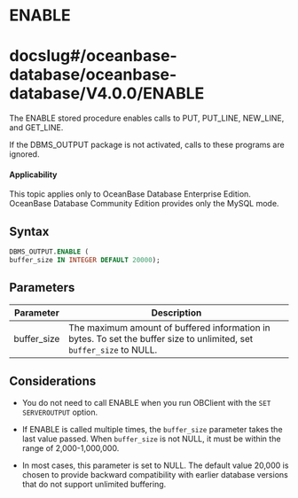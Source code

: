 ENABLE
===========================
# docslug#/oceanbase-database/oceanbase-database/V4.0.0/ENABLE
The ENABLE stored procedure enables calls to PUT, PUT_LINE, NEW_LINE, and GET_LINE.

If the DBMS_OUTPUT package is not activated, calls to these programs are ignored.

<main id="notice" >
    <h4>Applicability</h4>
    <p>This topic applies only to OceanBase Database Enterprise Edition. OceanBase Database Community Edition provides only the MySQL mode. </p>
  </main>

Syntax
-----------

```sql
DBMS_OUTPUT.ENABLE (
buffer_size IN INTEGER DEFAULT 20000);
```



Parameters
-------------



| Parameter | Description |
|-------------|---------------------------------------------------|
| buffer_size | The maximum amount of buffered information in bytes. To set the buffer size to unlimited, set `buffer_size` to NULL. |



Considerations
-------------

* You do not need to call ENABLE when you run OBClient with the `SET SERVEROUTPUT` option.



* If ENABLE is called multiple times, the `buffer_size` parameter takes the last value passed.  When `buffer_size` is not NULL, it must be within the range of 2,000-1,000,000.



* In most cases, this parameter is set to NULL. The default value 20,000 is chosen to provide backward compatibility with earlier database versions that do not support unlimited buffering.





